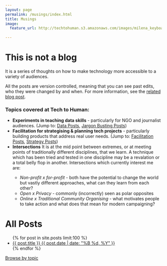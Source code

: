 ```yaml
---
layout: page
permalink: /musings/index.html
title: Musings
image:
  feature_url: http://techtohuman.s3.amazonaws.com/images/milena_keyboard.jpg 
  
---
```


# This is not a blog

It is a series of thoughts on how to make technology more accessible to a variety of audiences. 

All the posts are version controlled, meaning that you can see past edits, who they were changed by and when. For more information, see the [related blog post](http://techtohuman.com/version_controlled_thinking/).  

<a name="topics">

### Topics covered at Tech to Human:

<ul>
	<li><strong> Experiments in teaching data skills</strong> - particularly for NGO and journalist audiences. (Jump to: <a href="http://techtohuman.com/tags.html#Data 101">Data Posts</a>, <a href="http://techtohuman.com/tags.html#Jargon">Jargon Busting Posts</a>)</li>
	<li><strong>Facilitation for strategising & planning tech projects</strong> - particularly building products that address real user needs. (Jump to: <a href="http://techtohuman.com/tags.html#Facilitation">Facilitation Posts</a>, <a href="http://techtohuman.com/tags.html#Strategy">Strategy Posts</a>)</li>
	<li><strong>Intersections</strong> It is at the mid point between extremes, or at meeting points of traditionally different disciplines, that we learn. A technique which has been tried and tested in one discipline may be a revalation or a total belly flop in another. Intersections which currently interest me are: </li>
	<ul> 
		<li> <em>Non-profit x for-profit</em> - both have the potential to change the world but vastly different approaches, what can they learn from each other? </li>
		<li> <em>Open x Privacy</em> - commonly (incorrectly) seen as polar opposites </li>
		<li> <em>Online x Traditional Community Organising</em> - what motivates people to take action and what does that mean for modern campaigning?</li> 
	</ul>
</ul>	


# All Posts

<ul class="post-list">
{% for post in site.posts limit:100 %} 
  <li><article><a href="{{ site.url }}{{ post.url }}">{{ post.title }} <span class="entry-date"><time datetime="{{ post.date | date_to_xmlschema }}">{{ post.date | date: "%B %d, %Y" }}</time></span></a></article></li>
{% endfor %}
</ul>

<nav class="browse-button" role="navigation">
<a href="/tags.html" class="btn" title="Browse by topic">Browse by topic</a>
</nav>
